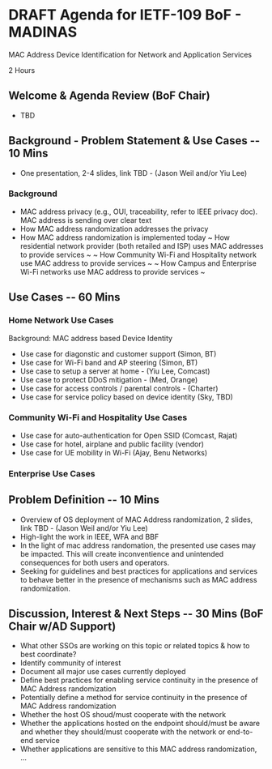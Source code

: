 # DRAFT Agenda for IETF-109 BoF - MADINAS
MAC Address Device Identification for Network and Application Services

2 Hours

## Welcome & Agenda Review (BoF Chair)
- TBD

## Background - Problem Statement & Use Cases -- 10 Mins
- One presentation, 2-4 slides, link TBD - (Jason Weil and/or Yiu Lee)
### Background
- MAC address privacy (e.g., OUI, traceability, refer to IEEE privacy doc). MAC address is sending over clear text 
- How MAC address randomization addresses the privacy
- How MAC address randomization is implemented today
~ How residential network provider (both retailed and ISP) uses MAC addresses to provide services ~
~ How Community Wi-Fi and Hospitality network use MAC address to provide services ~
~ How Campus and Enterprise Wi-Fi networks use MAC address to provide services ~

## Use Cases -- 60 Mins
### Home Network Use Cases
Background: MAC address based Device Identity
- Use case for diagonstic and customer support (Simon, BT)
- Use case for Wi-Fi band and AP steering (Simon, BT)
- Use case to setup a server at home - (Yiu Lee, Comcast)
- Use case to protect DDoS mitigation - (Med, Orange)
- Use case for access controls / parental controls - (Charter)
- Use case for service policy based on device identity (Sky, TBD)

### Community Wi-Fi and Hospitality Use Cases
- Use case for auto-authentication for Open SSID (Comcast, Rajat)
- Use case for hotel, airplane and public facility (vendor)
- Use case for UE mobility in Wi-Fi (Ajay, Benu Networks)


### Enterprise Use Cases


## Problem Definition -- 10 Mins
- Overview of OS deployment of MAC Address randomization, 2 slides, link TBD - (Jason Weil and/or Yiu Lee)
- High-light the work in IEEE, WFA and BBF
- In the light of mac address randomation, the presented use cases may be impacted. This will create inconventience and unintended consequences for both users and operators.
- Seeking for guidelines and best practices for applications and services to behave better in the presence of mechanisms such as MAC address randomization.


## Discussion, Interest & Next Steps -- 30 Mins (BoF Chair w/AD Support)
- What other SSOs are working on this topic or related topics & how to best coordinate?
- Identify community of interest 
- Document all major use cases currently deployed
- Define best practices for enabling service continuity in the presence of MAC Address randomization
- Potentially define a method for service continuity in the presence of MAC Address randomization
- Whether the host OS shoud/must cooperate with the network
- Whether the applications hosted on the endpoint should/must be aware and whether they should/must cooperate with the network or end-to-end service
- Whether applications are sensitive to this MAC address randomization, ...
